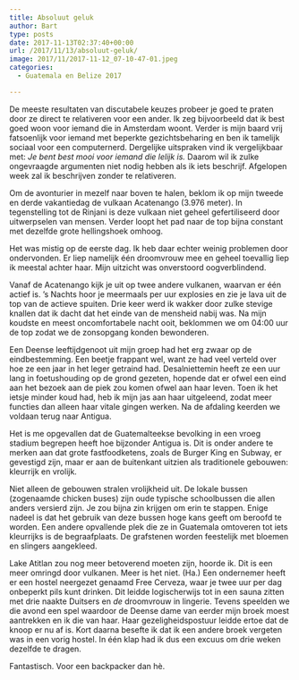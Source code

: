 ```yaml
---
title: Absoluut geluk
author: Bart
type: posts
date: 2017-11-13T02:37:40+00:00
url: /2017/11/13/absoluut-geluk/
image: 2017/11/2017-11-12_07-10-47-01.jpeg
categories:
  - Guatemala en Belize 2017

---
```

De meeste resultaten van discutabele keuzes probeer je goed te praten door ze direct te relativeren voor een ander. Ik zeg bijvoorbeeld dat ik best goed woon voor iemand die in Amsterdam woont. Verder is mijn baard vrij fatsoenlijk voor iemand met beperkte gezichtsbeharing en ben ik tamelijk sociaal voor een computernerd. Dergelijke uitspraken vind ik vergelijkbaar met: _Je bent best mooi voor iemand die lelijk is._ Daarom wil ik zulke ongevraagde argumenten niet nodig hebben als ik iets beschrijf. Afgelopen week zal ik beschrijven zonder te relativeren.

Om de avonturier in mezelf naar boven te halen, beklom ik op mijn tweede en derde vakantiedag de vulkaan Acatenango (3.976 meter). In tegenstelling tot de Rinjani is deze vulkaan niet geheel gefertiliseerd door uitwerpselen van mensen. Verder loopt het pad naar de top bijna constant met dezelfde grote hellingshoek omhoog.

Het was mistig op de eerste dag. Ik heb daar echter weinig problemen door ondervonden. Er liep namelijk één droomvrouw mee en geheel toevallig liep ik meestal achter haar. Mijn uitzicht was onverstoord oogverblindend.

Vanaf de Acatenango kijk je uit op twee andere vulkanen, waarvan er één actief is. &#8217;s Nachts hoor je meermaals per uur explosies en zie je lava uit de top van de actieve spuiten. Drie keer werd ik wakker door zulke stevige knallen dat ik dacht dat het einde van de mensheid nabij was. Na mijn koudste en meest oncomfortabele nacht ooit, beklommen we om 04:00 uur de top zodat we de zonsopgang konden bewonderen.

Een Deense leeftijdgenoot uit mijn groep had het erg zwaar op de eindbestemming. Een beetje frappant wel, want ze had veel verteld over hoe ze een jaar in het leger getraind had. Desalniettemin heeft ze een uur lang in foetushouding op de grond gezeten, hopende dat er ofwel een eind aan het bezoek aan de piek zou komen ofwel aan haar leven. Toen ik het ietsje minder koud had, heb ik mijn jas aan haar uitgeleend, zodat meer functies dan alleen haar vitale gingen werken. Na de afdaling keerden we voldaan terug naar Antigua.

Het is me opgevallen dat de Guatemalteekse bevolking in een vroeg stadium begrepen heeft hoe bijzonder Antigua is. Dit is onder andere te merken aan dat grote fastfoodketens, zoals de Burger King en Subway, er gevestigd zijn, maar er aan de buitenkant uitzien als traditionele gebouwen: kleurrijk en vrolijk.

Niet alleen de gebouwen stralen vrolijkheid uit. De lokale bussen (zogenaamde chicken buses) zijn oude typische schoolbussen die allen anders versierd zijn. Je zou bijna zin krijgen om erin te stappen. Enige nadeel is dat het gebruik van deze bussen hoge kans geeft om beroofd te worden. Een andere opvallende plek die ze in Guatemala omtoveren tot iets kleurrijks is de begraafplaats. De grafstenen worden feestelijk met bloemen en slingers aangekleed.

Lake Atitlan zou nog meer betoverend moeten zijn, hoorde ik. Dit is een meer omringd door vulkanen. Meer is het niet. (Ha.) Een ondernemer heeft er een hostel neergezet genaamd Free Cerveza, waar je twee uur per dag onbeperkt pils kunt drinken. Dit leidde logischerwijs tot in een sauna zitten met drie naakte Duitsers en _de_ droomvrouw in lingerie. Tevens speelden we die avond een spel waardoor de Deense dame van eerder mijn broek moest aantrekken en ik die van haar. Haar gezeligheidspostuur leidde ertoe dat de knoop er nu af is. Kort daarna besefte ik dat ik een andere broek vergeten was in een vorig hostel. In één klap had ik dus een excuus om drie weken dezelfde te dragen.

Fantastisch. Voor een backpacker dan hè.
